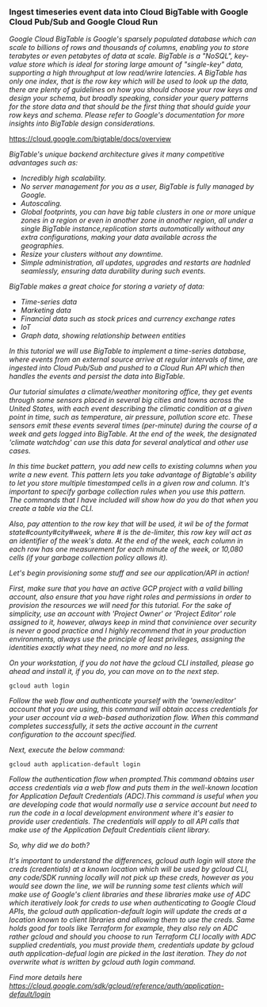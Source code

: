 ### Ingest timeseries event data into Cloud BigTable with Google Cloud Pub/Sub and Google Cloud Run

*Google Cloud BigTable is Google's sparsely populated database which can scale to billions of rows and thousands of columns, enabling you to store terabytes or even petabytes of data at scale. BigTable is a "NoSQL", key-value store which is ideal for storing large amount of "single-key" data, supporting a high throughput at low read/wrire latencies. A BigTable has only one index, that is the row key which will be used to look up the data, there are plenty of guidelines on how you should choose your row keys and design your schema, but broadly speaking, consider your query patterns for the store data and that should be the first thing that should guide your row keys and schema. Please refer to Google's documentation for more insights into BigTable design considerations.*

https://cloud.google.com/bigtable/docs/overview

*BigTable's unique backend architecture gives it many competitive advantages such as:*

- *Incredibly high scalability.*
- *No server management for you as a user, BigTable is fully managed by Google.*
- *Autoscaling.*
- *Global footprints, you can have big table clusters in one or more unique zones in a region or even in another zone in another region, all under a single BigTable instance,replication starts automatically without any extra configurations, making your data available across the geographies.*
- *Resize your clusters without any downtime.*
- *Simple administration, all updates, upgrades and restarts are hadnled seamlessly, ensuring data durability during such events.*

*BigTable makes a great choice for storing a variety of data:*
- *Time-series data*
- *Marketing data*
- *Financial data such as stock prices and currency exchange rates*
- *IoT*
- *Graph data, showing relationship between entities*

*In this tutorial we will use BigTable to implement a time-series database, where events from an external source arrive at regular intervals of time, are ingested into Cloud Pub/Sub and pushed to a Cloud Run API which then handles the events and persist the data into BigTable.*

*Our tutorial simulates a climate/weather monitoring office, they get events through some sensors placed in several big cities and towns across the United States, with each event describing the climatic condition at a given point in time, such as temperature, air pressure, pollution score etc. These sensors emit these events several times (per-minute) during the course of a week and gets logged into BigTable. At the end of the week, the designated 'climate watchdog' can use this data for several analytical and other use cases.*

*In this time bucket pattern, you add new cells to existing columns when you write a new event. This pattern lets you take advantage of Bigtable's ability to let you store multiple timestamped cells in a given row and column. It's important to specify garbage collection rules when you use this pattern. The commands that I have included will show how do you do that when you create a table via the CLI.*

*Also, pay attention to the row key that will be used, it wil be of the format state#county#city#week, where # is the de-limiter, this row key will act as an identifier of the week's data. At the end of the week, each column in each row has one measurement for each minute of the week, or 10,080 cells (if your garbage collection policy allows it).*

*Let's begin provisioning some stuff and see our application/API in action!*

*First, make sure that you have an active GCP project with a valid billing account, also ensure that you have right roles and permissions in order to provision the resources we will need for this tutorial. For the sake of simplicity, use an account with 'Project Owner' or 'Project Editor' role assigned to it, however, always keep in mind that convinience over security is never a good practice and I highly recommend that in your production environments, always use the principle of least privileges, assigning the identities exactly what they need, no more and no less.*

*On your workstation, if you do not have the gcloud CLI installed, please go ahead and install it, if you do, you can move on to the next step.*

```
gcloud auth login
```
*Follow the web flow and authenticate yourself with the 'owner/editor' account that you are using, this command will obtain access credentials for your user account via a web-based authorization flow. When this command completes successfully, it sets the active account in the current configuration to the account specified.*

*Next, execute the below command:*

```
gcloud auth application-default login
```
*Follow the authentication flow when prompted.This command obtains user access credentials via a web flow and puts them in the well-known location for Application Default Credentials (ADC).This command is useful when you are developing code that would normally use a service account but need to run the code in a local development environment where it's easier to provide user credentials. The credentials will apply to all API calls that make use of the Application Default Credentials client library.*

*So, why did we do both?*

*It's important to understand the differences, gcloud auth login will store the creds (credentials) at a known location which will be used by gcloud CLI, any code/SDK running locally will not pick up these creds, however as you would see down the line, we will be running some test clients which will make use of Google's client libraries and these libraries make use of ADC which iteratively look for creds to use when authenticating to Google Cloud APIs, the gcloud auth application-default login will update the creds at a location known to client libraries and allowing them to use the creds. Same holds good for tools like Terraform for example, they also rely on ADC rather gcloud and should you choose to run Terraform CLI locally with ADC supplied credentials, you must provide them, credentials update by gcloud auth application-defual login are picked in the last iteration. They do not overwrite what is written by gcloud auth login command.*

*Find more details here https://cloud.google.com/sdk/gcloud/reference/auth/application-default/login*






